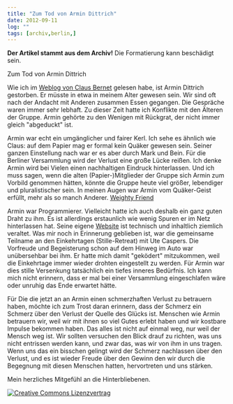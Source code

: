 ```yaml
---
title: "Zum Tod von Armin Dittrich"
date: 2012-09-11
log: ""
tags: [archiv,berlin,]
---
```

**Der Artikel stammt aus dem Archiv!** Die Formatierung kann beschädigt sein.

Zum Tod von Armin Dittrich

Wie ich im <a href="http://quaekernachrichten.blogspot.de/2012/09/armin-dittrich-verstorben.html">Weblog von Claus Bernet</a> gelesen habe, ist Armin Dittrich gestorben. Er müsste in etwa in meinem Alter gewesen sein. Wir sind oft nach der Andacht mit Anderen zusammen Essen gegangen. Die Gespräche waren immer sehr lebhaft. Zu dieser Zeit hatte ich Konflikte mit den Älteren der Gruppe.  Armin gehörte zu den Wenigen mit Rückgrat,  der nicht immer gleich "abgeduckt" ist. 
<!--break-->
Armin war echt ein umgänglicher und fairer Kerl. Ich sehe es ähnlich wie Claus: auf dem Papier mag er formal kein Quäker gewesen sein. Seiner ganzen Einstellung nach war er es aber durch Mark und Bein. Für die Berliner Versammlung wird der Verlust eine große Lücke reißen. Ich denke Armin wird bei Vielen einen nachhaltigen Eindruck hinterlassen. Und ich muss sagen, wenn die alten (Papier-)Mitglieder der Gruppe sich Armin zum Vorbild genommen hätten, könnte die Gruppe heute viel größer, lebendiger und pluralistischer sein. In meinen Augen war Armin vom Quäker-Geist erfüllt, mehr als so manch Anderer. <a href="http://de.wikipedia.org/wiki/Glossar_Qu%C3%A4kertum#Weighty_Friends">Weighty Friend</a>

Armin war Programmierer. Vielleicht hatte ich auch deshalb ein ganz guten Draht zu ihm. Es ist allerdings erstaunlich wie wenig Spuren er im Netz hinterlassen hat. Seine eigene <a href="http://armindittrich.de">Website</a> ist technisch und inhaltlich ziemlich veraltet. Was mir noch in Erinnerung geblieben ist, war die gemeinsame Teilname an den Einkehrtagen (Stille-Retreat) mit Ute Caspers. Die Vorfreude und Begeisterung schon auf dem Hinweg im Auto war unübersehbar bei ihm. Er hatte mich damit "geködert" mitzukommen, weil die Einkehrtage immer wieder drohten eingestellt zu werden. Für Armin war dies stille Versenkung tatsächlich ein tiefes inneres Bedürfnis. Ich kann mich nicht erinnern, dass er mal bei einer Versammlung eingeschlafen wäre oder unruhig das Ende erwartet hätte. 

Für Die die jetzt an an Armin einen schmerzhaften Verlust zu betrauern haben, möchte ich zum Trost daran erinnern, dass der Schmerz ein Schmerz über den Verlust der Quelle des Glücks ist. Menschen wie Armin betrauern wir, weil wir mit ihnen so viel Gutes erlebt haben und wir kostbare Impulse bekommen haben. Das alles ist nicht auf einmal weg, nur weil der Mensch weg ist. Wir sollten versuchen den Blick drauf zu richten,  was uns nicht entrissen werden kann, und zwar das, was wir von ihm in uns tragen. Wenn uns das ein bisschen gelingt wird der Schmerz nachlassen über den Verlust, und es ist wieder Freude über den Gewinn den wir durch die Begegnung mit diesen Menschen hatten, hervortreten und uns stärken.   

Mein herzliches Mitgefühl an die Hinterbliebenen.


<a rel="license" href="http://creativecommons.org/licenses/by-sa/3.0/">
<img alt="Creative Commons Lizenzvertrag" style="border-width:0" src="http://i.creativecommons.org/l/by-sa/3.0/88x31.png" />
</a>
